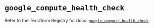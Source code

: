 # `google_compute_health_check`

Refer to the Terraform Registry for docs: [`google_compute_health_check`](https://registry.terraform.io/providers/drfaust92/google/4.16.4/docs/resources/compute_health_check).
